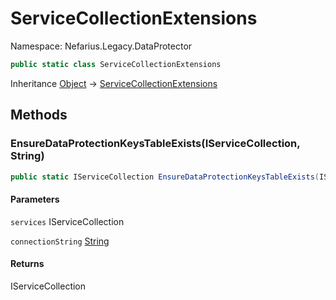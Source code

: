 # ServiceCollectionExtensions

Namespace: Nefarius.Legacy.DataProtector

```csharp
public static class ServiceCollectionExtensions
```

Inheritance [Object](https://docs.microsoft.com/en-us/dotnet/api/system.object) → [ServiceCollectionExtensions](./nefarius.legacy.dataprotector.servicecollectionextensions.md)

## Methods

### <a id="methods-ensuredataprotectionkeystableexists"/>**EnsureDataProtectionKeysTableExists(IServiceCollection, String)**

```csharp
public static IServiceCollection EnsureDataProtectionKeysTableExists(IServiceCollection services, string connectionString)
```

#### Parameters

`services` IServiceCollection<br>

`connectionString` [String](https://docs.microsoft.com/en-us/dotnet/api/system.string)<br>

#### Returns

IServiceCollection
